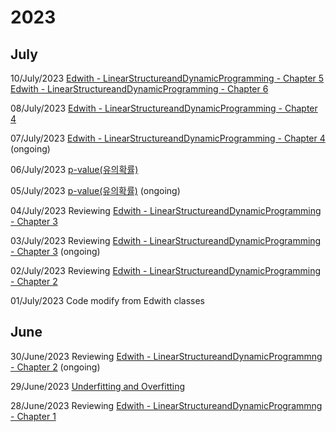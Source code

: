 # 2023
## July
10/July/2023 [Edwith - LinearStructureandDynamicProgramming - Chapter 5](edwith_LSnDP_Ch5.md)
             [Edwith - LinearStructureandDynamicProgramming - Chapter 6](edwith_LSnDP_Ch6.md)

08/July/2023 [Edwith - LinearStructureandDynamicProgramming - Chapter 4](edwith_LSnDP_Ch4.md)

07/July/2023 [Edwith - LinearStructureandDynamicProgramming - Chapter 4](edwith_LSnDP_Ch4.md) (ongoing)

06/July/2023 [p-value(유의확률)](./p-value(%EC%9C%A0%EC%9D%98%ED%99%95%EB%A5%A0).md)

05/July/2023 [p-value(유의확률)](./p-value(%EC%9C%A0%EC%9D%98%ED%99%95%EB%A5%A0).md) (ongoing)

04/July/2023 Reviewing [Edwith - LinearStructureandDynamicProgramming - Chapter 3](edwith_LSnDP_Ch3.md) 

03/July/2023 Reviewing [Edwith - LinearStructureandDynamicProgramming - Chapter 3](edwith_LSnDP_Ch3.md) (ongoing)

02/July/2023 Reviewing [Edwith - LinearStructureandDynamicProgramming - Chapter 2](edwith_LSnDP_Ch2.md) 

01/July/2023 Code modify from Edwith classes

## June
30/June/2023 Reviewing [Edwith - LinearStructureandDynamicProgrammng - Chapter 2](edwith_LSnDP_Ch2.md) (ongoing)

29/June/2023 [Underfitting and Overfitting](./Underfitting%20and%20Overfitting.md)

28/June/2023 Reviewing [Edwith - LinearStructureandDynamicProgrammng - Chapter 1](edwith_LSnDP_Ch1.md)